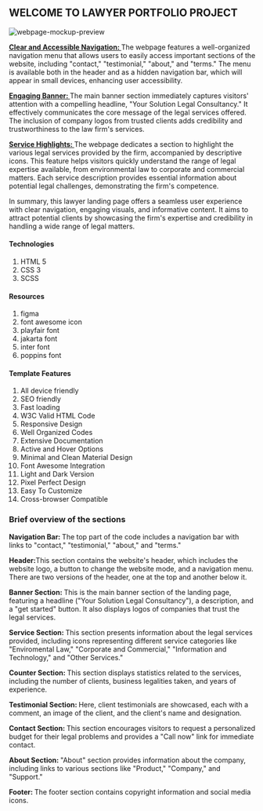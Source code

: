 <h2>WELCOME TO LAWYER PORTFOLIO PROJECT</h2>

<img src="https://nishathub.github.io/Lawyer-Landing-Page/mockup/mock-lawyer-tn.png" alt="webpage-mockup-preview">

<P><b><u>Clear and Accessible Navigation: </u></b>The webpage features a well-organized navigation menu that allows users to easily access important sections of the website, including "contact," "testimonial," "about," and "terms." The menu is available both in the header and as a hidden navigation bar, which will appear in small devices, enhancing user accessibility.</P>
    
<p><b><u>Engaging Banner: </u></b>The main banner section immediately captures visitors' attention with a compelling headline, "Your Solution Legal Consultancy." It effectively communicates the core message of the legal services offered. The inclusion of company logos from trusted clients adds credibility and trustworthiness to the law firm's services.</p>
    
<p><b><u>Service Highlights: </u></b>The webpage dedicates a section to highlight the various legal services provided by the firm, accompanied by descriptive icons. This feature helps visitors quickly understand the range of legal expertise available, from environmental law to corporate and commercial matters. Each service description provides essential information about potential legal challenges, demonstrating the firm's competence.</p>
    
<p>In summary, this lawyer landing page offers a seamless user experience with clear navigation, engaging visuals, and informative content. It aims to attract potential clients by showcasing the firm's expertise and credibility in handling a wide range of legal matters.</p>

<h4>Technologies</h4>
<ol>
    <li>HTML 5</li>
    <li>CSS 3</li>
    <li>SCSS</li>
</ol>

<h4>Resources</h4>
<ol>
    <li>figma</li>
    <li>font awesome icon</li>
    <li>playfair font</li>
    <li>jakarta font</li>
    <li>inter font</li>
    <li>poppins font</li>
</ol>

<h4>Template Features</h4>
<ol>
    <li>All device friendly</li>
    <li>SEO friendly</li>
    <li>Fast loading</li>
    <li>W3C Valid HTML Code</li>
    <li>Responsive Design </li>
    <li>Well Organized Codes</li>
    <li>Extensive Documentation</li>
    <li>Active and Hover Options</li>
    <li>Minimal and Clean Material Design</li>
    <li>Font Awesome Integration</li>
    <li>Light and Dark Version</li>
    <li>Pixel Perfect Design</li>
    <li>Easy To Customize</li>
    <li>Cross-browser Compatible</li>
</ol>

<h3>Brief overview of the sections</h3>

<p><b>Navigation Bar: </b>The top part of the code includes a navigation bar with links to "contact," "testimonial," "about," and "terms."</p> 
<p><b>Header:</b>This section contains the website's header, which includes the website logo, a button to change the website mode, and a navigation menu. There are two versions of the header, one at the top and another below it.</p> 
<p><b>Banner Section: </b>This is the main banner section of the landing page, featuring a headline ("Your Solution Legal Consultancy"), a description, and a "get started" button. It also displays logos of companies that trust the legal services.</p> 
<p><b>Service Section: </b>This section presents information about the legal services provided, including icons representing different service categories like "Enviromental Law," "Corporate and Commercial," "Information and Technology," and "Other Services."</p> 
<p><b>Counter Section: </b>This section displays statistics related to the services, including the number of clients, business legalities taken, and years of experience.
</p>
<p><b>Testimonial Section: </b>Here, client testimonials are showcased, each with a comment, an image of the client, and the client's name and designation.</p>
<p><b>Contact Section: </b>This section encourages visitors to request a personalized budget for their legal problems and provides a "Call now" link for immediate contact.</p>
<p><b>About Section: </b>"About" section provides information about the company, including links to various sections like "Product," "Company," and "Support."</p>
<p><b>Footer: </b>The footer section contains copyright information and social media icons.</p> 

